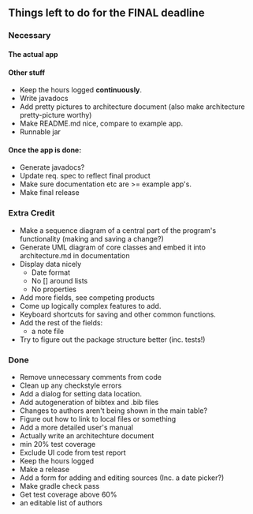 ## Things left to do for the FINAL deadline

### Necessary

#### The actual app

#### Other stuff
* Keep the hours logged __continuously__.
* Write javadocs
* Add pretty pictures to architecture document (also make architecture pretty-picture worthy)
* Make README.md nice, compare to example app.
* Runnable jar

#### Once the app is done:
* Generate javadocs?
* Update req. spec to reflect final product
* Make sure documentation etc are >= example app's. 
* Make final release

### Extra Credit
* Make a sequence diagram of a central part of the program's functionality (making and saving a change?)
* Generate UML diagram of core classes and embed it into architecture.md in documentation
* Display data nicely
	* Date format
	* No [] around lists
	* No properties
* Add more fields, see competing products
* Come up logically complex features to add.
* Keyboard shortcuts for saving and other common functions.
* Add the rest of the fields:
	* a note file
* Try to figure out the  package structure better (inc. tests!)

### Done
* Remove unnecessary comments from code
* Clean up any checkstyle errors
* Add a dialog for setting data location.
* Add autogeneration of bibtex and .bib files
* Changes to authors aren't being shown in the main table?
* Figure out how to link to local files or something
* Add a more detailed user's manual
* Actually write an architechture document
* min 20% test coverage
* Exclude UI code from test report
* Keep the hours logged
* Make a release
* Add a form for adding and editing sources (Inc. a date picker?)
* Make gradle check pass
* Get test coverage above 60%
* an editable list of authors
